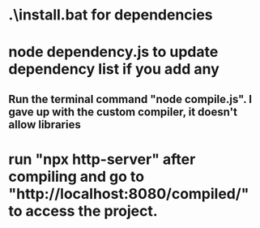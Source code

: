 # .\install.bat for dependencies
# node dependency.js to update dependency list if you add any
## Run the terminal command "node compile.js". I gave up with the custom compiler, it doesn't allow libraries
# run "npx http-server" after compiling and go to "http://localhost:8080/compiled/" to access the project. 